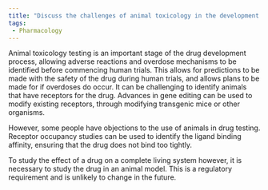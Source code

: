```yaml
---
title: "Discuss the challenges of animal toxicology in the development of biopharmaceuticals and propose alternative methods for testing."
tags:
 - Pharmacology
---
```

Animal toxicology testing is an important stage of the drug development process, allowing adverse reactions and overdose mechanisms to be identified before commencing human trials. This allows for predictions to be made with the safety of the drug during human trials, and allows plans to be made for if overdoses do occur. 
It can be challenging to identify animals that have receptors for the drug. Advances in gene editing can be used to modify existing receptors, through modifying transgenic mice or other organisms. 

However, some people have objections to the use of animals in drug testing. Receptor occupancy studies can be used to identify the ligand binding affinity, ensuring that the drug does not bind too tightly.

To study the effect of a drug on a complete living system however, it is necessary to study the drug in an animal model. This is a regulatory requirement and is unlikely to change in the future. 
